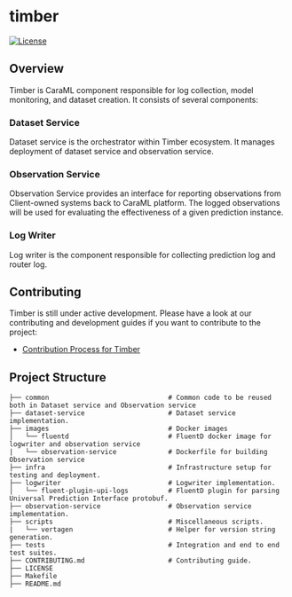 # timber

[![License](https://img.shields.io/badge/License-Apache%202.0-blue)](https://github.com/caraml-dev/timber/blob/master/LICENSE)

## Overview

Timber is CaraML component responsible for log collection, model monitoring, and dataset creation. It consists of several components:

### Dataset Service

Dataset service is the orchestrator within Timber ecosystem. It manages deployment of dataset service and observation service.

### Observation Service

Observation Service provides an interface for reporting observations from Client-owned systems back to CaraML platform. The logged observations will be used for evaluating the effectiveness of a given prediction instance.

### Log Writer

Log writer is the component responsible for collecting prediction log and router log.




## Contributing

Timber is still under active development. Please have a look at our contributing and development guides if you want to contribute to the project:

- [Contribution Process for Timber](https://github.com/caraml-dev/timber/blob/main/CONTRIBUTING.md)

## Project Structure

```                               
├── common                              # Common code to be reused both in Dataset service and Observation service
├── dataset-service                     # Dataset service implementation.
├── images                              # Docker images
│   └── fluentd                         # FluentD docker image for logwriter and observation service
|   └── observation-service             # Dockerfile for building Observation service
├── infra                               # Infrastructure setup for testing and deployment.
├── logwriter                           # Logwriter implementation.
│   └── fluent-plugin-upi-logs          # FluentD plugin for parsing Universal Prediction Interface protobuf.
├── observation-service                 # Observation service implementation.
├── scripts                             # Miscellaneous scripts.
|   └── vertagen                        # Helper for version string generation.
├── tests                               # Integration and end to end test suites.
├── CONTRIBUTING.md                     # Contributing guide.
├── LICENSE
├── Makefile
├── README.md    
```
